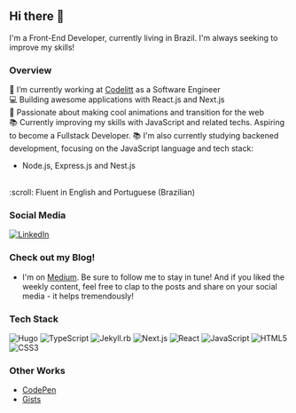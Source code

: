 ## Hi there 👋

I'm a Front-End Developer, currently living in Brazil. I'm always seeking to improve my skills!

### Overview

🔭 I’m currently working at [Codelitt](https://codelitt.com/) as a Software Engineer <br />
:computer: Building awesome applications with React.js and Next.js <br />
:muscle: Passionate about making cool animations and transition for the web <br />
:books: Currently improving my skills with JavaScript and related techs. Aspiring to become a Fullstack Developer.
:books: I'm also currently studying backened development, focusing on the JavaScript language and tech stack:
  - Node.js, Express.js and Nest.js
 <br />
:scroll: Fluent in English and Portuguese (Brazilian)

### Social Media
[![LinkedIn](https://img.shields.io/badge/linkedin-%230077B5.svg?style=for-the-badge&logo=linkedin&logoColor=white)](https://www.linkedin.com/in/phfevangelista/)

### Check out my Blog!
- I'm on [Medium](https://medium.com/@paulohfev).
Be sure to follow me to stay in tune! And if you liked the weekly content, feel free to clap to the posts and share on your social media - it helps tremendously!

### Tech Stack

![Hugo](https://img.shields.io/badge/-Hugo-pink?style=for-the-badge&logo=hugo&logoColor=white) ![TypeScript](https://img.shields.io/badge/-TypeScript-blue?style=for-the-badge&logo=typescript&logoColor=white) ![Jekyll.rb](https://img.shields.io/badge/-Jekyll.rb-red?style=for-the-badge&logo=jekyll) ![Next.js](https://img.shields.io/badge/-Next.js-black?style=for-the-badge&logo=next.js) ![React](https://img.shields.io/badge/-React-%2361DAFB?style=for-the-badge&logo=react&logoColor=white) ![JavaScript](https://img.shields.io/badge/-JavaScript-yellow?style=for-the-badge&logo=javascript&logoColor=white) ![HTML5](https://img.shields.io/badge/-HTML5-red?style=for-the-badge&logo=html5&logoColor=white) ![CSS3](https://img.shields.io/badge/-CSS3-blue?style=for-the-badge&logo=css3)

### Other Works
- [CodePen](https://codepen.io/paulohfev)
- [Gists](https://gist.github.com/paulohfev)
